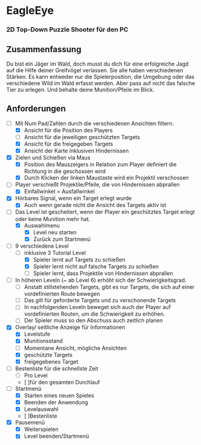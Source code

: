# EagleEye
 ### 2D Top-Down Puzzle Shooter für den PC
## Zusammenfassung

Du bist ein Jäger im Wald, doch musst du dich für eine erfolgreiche Jagd auf die Hilfe deiner Greifvögel verlassen. Sie alle haben verschiedenen Stärken. Es kann entweder nur die Spielerposition, die Umgebung oder das verschiedene Wild im Wald erfasst werden. Aber pass auf nicht das falsche Tier zu erlegen. Und behalte deine Munition/Pfeile im Blick.

## Anforderungen

- [ ] Mit Num Pad/Zahlen durch die verschiedenen Ansichten filtern.
    - [x] Ansicht für die Position des Players
    - [ ] Ansicht für die jeweiligen geschützten Targets
    - [x] Ansicht für die freigegeben Targets
    - [x] Ansicht der Karte inklusiven Hindernissen
- [x] Zielen und Schießen via Maus
    - [x] Position des Mauszeigers in Relation zum Player definiert die Richtung in die geschossen wird
    - [x] Durch Klicken der linken Maustaste wird ein Projektil verschossen 
- [ ] Player verschießt Projektile/Pfeile, die von Hindernissen abprallen
    - [x] Einfallwinkel = Ausfallwinkel
- [x] Hörbares Signal, wenn ein Target erlegt wurde
    - [x] Auch wenn gerade nicht die Ansicht des Targets aktiv ist
- [ ] Das Level ist gescheitert, wenn der Player ein geschütztes Target erlegt oder keine Munition mehr hat.
    - [x] Auswahlmenu
        - [x] Level neu starten
        - [x] Zurück zum Startmenü
- [ ] 9 verschiedene Level
    - [ ] inklusive 3 Tutorial Level
        - [x] Spieler lernt auf Targets zu schießen
        - [x] Spieler lernt nicht auf falsche Targets zu schießen
        - [ ] Spieler lernt, dass Projektile von Hindernissen abprallen
- [ ] In höheren Leveln (~ ab Level 6) erhöht sich der Schwierigkeitsgrad.
    - [ ] Anstatt stillstehenden Targets, gibt es nur Targets, die sich auf einer vordefinierten Route bewegen
    - [ ] Das gilt für geforderte Targets und zu verschonende Targets
    - [ ] In nachfolgenden Leveln beweget sich auch der Player auf vordefinierten Routen, um die Schwierigkeit zu erhöhen.
    - [ ] Der Spieler muss so den Abschuss auch zeitlich planen
- [x] Overlay/ seitliche Anzeige für Informationen
    - [x] Levelstufe
    - [x] Munitionsstand
    - [ ] Momentane Ansicht, mögliche Ansichten
    - [x] geschützte Targets
    - [x] freigegebenes Target
- [ ] Bestenliste für die schnellste Zeit
    - [ ] Pro Level
    - [ ]für den gesamten Durchlauf
- [ ] Startmenü
    - [x] Starten eines neuen Spieles
    - [x] Beenden der Anwendung
    - [x] Levelauswahl
    - [ ]Bestenliste
- [x] Pausemenü
    - [x] Weiterspielen
    - [x] Level beenden/Startmenü
